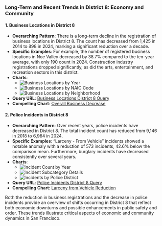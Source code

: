 ### Long-Term and Recent Trends in District 8: Economy and Community

#### 1. Business Locations in District 8
- **Overarching Pattern**: There is a long-term decline in the registration of business locations in District 8. The count has decreased from 1,425 in 2014 to 898 in 2024, marking a significant reduction over a decade.
- **Specific Examples**: For example, the number of registered business locations in Noe Valley decreased by 38.7% compared to the ten-year average, with only 190 count in 2024. Construction industry registrations dropped significantly, as did the arts, entertainment, and recreation sectors in this district.
- **Charts**:
  - ![Business Locations by Year](../static/chart_37bd9c.png)
  - ![Business Locations by NAIC Code](../static/chart_cd8202.png)
  - ![Business Locations by Neighborhood](../static/chart_923d5c.png)
- **Query URL**: [Business Locations District 8 Query](https://data.sfgov.org/resource/g8m3-pdis.json?%24query=SELECT+date_trunc_y%28location_start_date%29+AS+year%2C+count%28%2A%29+as+item_count%2C+naic_code_description%2C+supervisor_district%2C+neighborhoods_analysis_boundaries+WHERE+location_start_date+%3E%3D%272014-01-01%27+GROUP+BY+year%2C+naic_code_description%2C+supervisor_district%2C+neighborhoods_analysis_boundaries+LIMIT+5000+OFFSET+5000)
- **Compelling Chart**: [Overall Business Decrease](../static/chart_79c05168.png)

#### 2. Police Incidents in District 8
- **Overarching Pattern**: Over recent years, police incidents have decreased in District 8. The total incident count has reduced from 9,146 in 2018 to 6,984 in 2024.
- **Specific Examples**: “Larceny - From Vehicle” incidents showed a notable anomaly with a reduction of 573 incidents, 42.6% below the comparison mean. Furthermore, burglary incidents have decreased consistently over several years.
- **Charts**:
  - ![Incident Count by Year](../static/chart_54814b.png)
  - ![Incident Subcategory Details](../static/chart_3afb06.png)
  - ![Incidents by Police District](../static/chart_f294dd.png)
- **Query URL**: [Police Incidents District 8 Query](https://data.sfgov.org/resource/wg3w-h783.json?%24query=SELECT+Incident_Category%2C+Incident_Subcategory%2C+supervisor_district%2C+CASE+WHEN+Incident_Category+IN+%28%27Assault%27%2C+%27Homicide%27%2C+%27Rape%27%2C+%27Robbery%27%2C+%27Human+Trafficking+%28A%29%2C+Commercial+Sex+Acts%27%2C+%27Human+Trafficking%2C+Commercial+Sex+Acts%27%2C+%27Human+Trafficking+%28B%29%2C+Involuntary+Servitude%27%2C+%27Offences+Against+The+Family+And+Children%27%2C+%27Weapons+Carrying+Etc%27%2C+%27Weapons+Offense%27%2C+%27Weapons+Offence%27%29+T)
- **Compelling Chart**: [Larceny from Vehicle Reduction](../static/chart_b191eaac.png)

Both the reduction in business registrations and the decrease in police incidents provide an overview of shifts occurring in District 8 that reflect both economic downturns and possible enhancements in public safety and order. These trends illustrate critical aspects of economic and community dynamics in San Francisco.